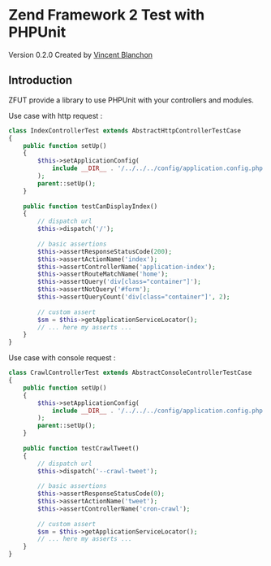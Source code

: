 Zend Framework 2 Test with PHPUnit
==============

Version 0.2.0 Created by [Vincent Blanchon](http://developpeur-zend-framework.fr/)

Introduction
------------

ZFUT provide a library to use PHPUnit with your controllers and modules.

Use case with http request :

```php
class IndexControllerTest extends AbstractHttpControllerTestCase
{    
    public function setUp()
    {
        $this->setApplicationConfig(
            include __DIR__ . '/../../../config/application.config.php'
        );
        parent::setUp();
    }
    
    public function testCanDisplayIndex()
    {
        // dispatch url
        $this->dispatch('/');
        
        // basic assertions
        $this->assertResponseStatusCode(200);
        $this->assertActionName('index');
        $this->assertControllerName('application-index');
        $this->assertRouteMatchName('home');
        $this->assertQuery('div[class="container"]');
        $this->assertNotQuery('#form');
        $this->assertQueryCount('div[class="container"]', 2);
        
        // custom assert
        $sm = $this->getApplicationServiceLocator();
        // ... here my asserts ...
    }
}
```

Use case with console request :

```php
class CrawlControllerTest extends AbstractConsoleControllerTestCase
{    
    public function setUp()
    {
        $this->setApplicationConfig(
            include __DIR__ . '/../../../config/application.config.php'
        );
        parent::setUp();
    }
    
    public function testCrawlTweet()
    {
        // dispatch url
        $this->dispatch('--crawl-tweet');
        
        // basic assertions
        $this->assertResponseStatusCode(0);
        $this->assertActionName('tweet');
        $this->assertControllerName('cron-crawl');
        
        // custom assert
        $sm = $this->getApplicationServiceLocator();
        // ... here my asserts ...
    }
}
```
